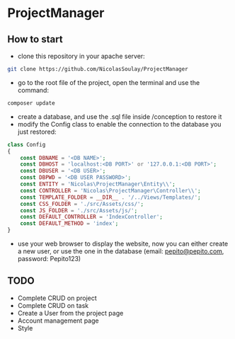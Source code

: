 # ProjectManager

## How to start 

- clone this repository in your apache server: 
```bash
git clone https://github.com/NicolasSoulay/ProjectManager
```
- go to the root file of the project, open the terminal and use the command:
```bash
composer update
```
- create a database, and use the .sql file inside /conception to restore it
- modify the Config class to enable the connection to the database you just restored:
```php
class Config
{
    const DBNAME = '<DB NAME>';
    const DBHOST = 'localhost:<DB PORT>' or '127.0.0.1:<DB PORT>';
    const DBUSER = '<DB USER>';
    const DBPWD = '<DB USER PASSWORD>';
    const ENTITY = 'Nicolas\ProjectManager\Entity\\';
    const CONTROLLER = 'Nicolas\ProjectManager\Controller\\';
    const TEMPLATE_FOLDER = __DIR__ . '/../Views/Templates/';
    const CSS_FOLDER = './src/Assets/css/';
    const JS_FOLDER = './src/Assets/js/';
    const DEFAULT_CONTROLLER = 'IndexController';
    const DEFAULT_METHOD = 'index';
}
```
- use your web browser to display the website, now you can either create a new user, or use the one in the database (email: pepito@pepito.com, password: Pepito123)

## TODO

- Complete CRUD on project
- Complete CRUD on task
- Create a User from the project page
- Account management page
- Style
